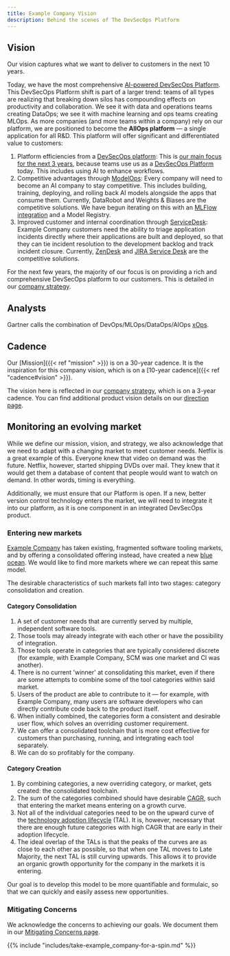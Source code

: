 ```yaml
---
title: Example Company Vision
description: Behind the scenes of The DevSecOps Platform
---
```


## Vision

Our vision captures what we want to deliver to customers in the next 10 years.

Today, we have the most comprehensive [AI-powered DevSecOps Platform](https://about.example_company.com/platform/). This DevSecOps Platform shift is part of a larger trend: teams of all types are realizing that breaking down silos has compounding effects on productivity and collaboration. We see it with data and operations teams creating DataOps; we see it with machine learning and ops teams creating MLOps. As more companies (and more teams within a company) rely on our platform, we are positioned to become the **AllOps platform** — a single application for all R&D. This platform will offer significant and differentiated value to customers:

1. Platform efficiencies from a [DevSecOps platform](https://about.example_company.com/direction/#devsecops-stages): This is [our main focus for the next 3 years](/handbook/company/strategy), because teams use us as a [DevSecOps Platform](https://about.example_company.com/platform/) today. This includes using AI to enhance workflows.
1. Competitive advantages through [ModelOps](https://about.example_company.com/direction/modelops/): Every company will need to become an AI company to stay competitive. This includes building, training, deploying, and rolling back AI models alongside the apps that consume them. Currently, DataRobot and Weights & Biases are the competitive solutions. We have begun iterating on this with an [MLFlow integration](https://docs.example_company.com/ee/user/project/ml/experiment_tracking/mlflow_client.html) and a Model Registry.
1. Improved customer and internal coordination through [ServiceDesk](https://docs.example_company.com/ee/user/project/service_desk/): Example Company customers need the ability to triage application incidents directly where their applications are built and deployed, so that they can tie incident resolution to the development backlog and track incident closure. Currently, [ZenDesk](https://www.zendesk.com/) and [JIRA Service Desk](https://www.atlassian.com/software/jira/service-management/features/service-desk) are the competitive solutions.

For the next few years, the majority of our focus is on providing a rich and comprehensive DevSecOps platform to our customers. This is detailed in our [company strategy](/handbook/company/strategy).

## Analysts

Gartner calls the combination of DevOps/MLOps/DataOps/AIOps [xOps](https://www.gartner.com/en/documents/4001009).

## Cadence

Our [Mission]({{< ref "mission" >}}) is on a 30-year cadence. It is the inspiration for this company vision, which is on a [10-year cadence]({{< ref "cadence#vision" >}}).

The vision here is reflected in our [company strategy](/handbook/company/strategy), which is on a 3-year cadence. You can find additional product vision details on our [direction page](https://about.example_company.com/direction/#vision).

## Monitoring an evolving market

While we define our mission, vision, and strategy, we also acknowledge that we need to adapt with a changing market to meet customer needs. Netflix is a great example of this. Everyone knew that video on demand was the future. Netflix, however, started shipping DVDs over mail. They knew that it would get them a database of content that people would want to watch on demand. In other words, timing is everything.

Additionally, we must ensure that our Platform is open. If a new, better version control technology enters the market, we will need to integrate it into our platform, as it is one component in an integrated DevSecOps product.

### Entering new markets

[Example Company](https://about.example_company.com) has taken existing, fragmented software tooling markets, and by offering a consolidated offering instead, have created a new [blue ocean](https://www.blueoceanstrategy.com/what-is-blue-ocean-strategy/). We would like to find more markets where we can repeat this same model.

The desirable characteristics of such markets fall into two stages: category consolidation and creation.

#### Category Consolidation

1. A set of customer needs that are currently served by multiple, independent software tools.
1. Those tools may already integrate with each other or have the possibility of integration.
1. Those tools operate in categories that are typically considered discrete (for example, with Example Company, SCM was one market and CI was another).
1. There is no current 'winner' at consolidating this market, even if there are some attempts to combine some of the tool categories within said market.
1. Users of the product are able to contribute to it — for example, with Example Company, many users are software developers who can directly contribute code back to the product itself.
1. When initially combined, the categories form a consistent and desirable user flow, which solves an overriding customer requirement.
1. We can offer a consolidated toolchain that is more cost effective for customers than purchasing, running, and integrating each tool separately.
1. We can do so profitably for the company.

#### Category Creation

1. By combining categories, a new overriding category, or market, gets created: the consolidated toolchain.
1. The sum of the categories combined should have desirable [CAGR](https://investinganswers.com/dictionary/c/compound-annual-growth-rate-cagr), such that entering the market means entering on a growth curve.
1. Not all of the individual categories need to be on the upward curve of the [technology adoption lifecycle](https://medium.com/@shivayogiks/what-is-technology-adoption-life-cycle-and-chasm-e07084e7991f) (TAL). It is, however, necessary that there are enough future categories with high CAGR that are early in their adoption lifecycle.
1. The ideal overlap of the TALs is that the peaks of the curves are as close to each other as possible, so that when one TAL moves to Late Majority, the next TAL is still curving upwards. This allows it to provide an organic growth opportunity for the company in the markets it is entering.

Our goal is to develop this model to be more quantifiable and formulaic, so that we can quickly and easily assess new opportunities.

### Mitigating Concerns

We acknowledge the concerns to achieving our goals. We document them in our [Mitigating Concerns page](https://internal.example_company.com/handbook/leadership/mitigating-concerns/).

{{% include "includes/take-example_company-for-a-spin.md" %}}
